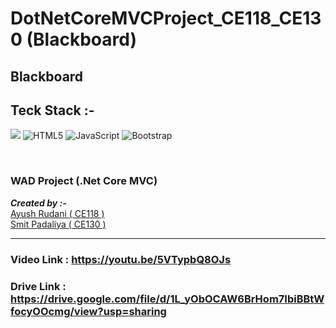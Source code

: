 # DotNetCoreMVCProject_CE118_CE130 (Blackboard)


<h2>Blackboard</h2>

## Teck Stack :-

![](https://img.shields.io/badge/.NET-512BD4?style=for-the-badge&logo=dotnet&logoColor=white)
![HTML5](https://img.shields.io/badge/HTML5-E34F26?style=for-the-badge&logo=html5&logoColor=white)
![JavaScript](https://img.shields.io/badge/JavaScript-323330?style=for-the-badge&logo=javascript&logoColor=F7DF1E)
![Bootstrap](https://img.shields.io/badge/Bootstrap-563D7C?style=for-the-badge&logo=bootstrap&logoColor=white)

<br/>

<h3><b>WAD Project (.Net Core MVC) </b></h3>

_**Created by :-**_ <br>[Ayush Rudani ( CE118 )](https://github.com/R-Ayush777)<br>[Smit Padaliya ( CE130 )](https://github.com/Smit-05)

<hr> 

### Video Link : https://youtu.be/5VTypbQ8OJs
### Drive Link : https://drive.google.com/file/d/1L_yObOCAW6BrHom7IbiBBtWfocyOOcmg/view?usp=sharing
